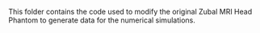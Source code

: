 This folder contains the code used to modify the original Zubal MRI Head Phantom to generate data for the numerical simulations.
